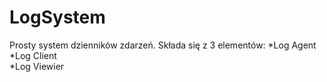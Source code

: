 # LogSystem

Prosty system dzienników zdarzeń. Składa się z 3 elementów:
*Log Agent  
*Log Client  
*Log Viewier   
